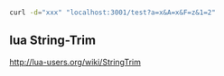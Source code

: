 #


```bash
curl -d="xxx" "localhost:3001/test?a=x&A=x&F=z&1=2" 
```

## lua String-Trim

http://lua-users.org/wiki/StringTrim